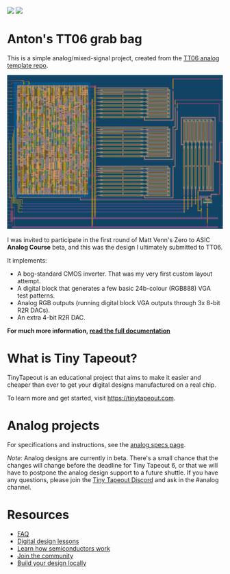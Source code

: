 ![](../../workflows/gds/badge.svg) ![](../../workflows/docs/badge.svg)

# Anton's TT06 grab bag

This is a simple analog/mixed-signal project, created from the [TT06 analog template repo](https://github.com/TinyTapeout/tt06-analog-template).

![GDS layout render](./docs/layout.png)

I was invited to participate in the first round of Matt Venn's Zero to ASIC **Analog Course** beta, and this was the design I ultimately submitted to TT06.

It implements:
*   A bog-standard CMOS inverter. That was my very first custom layout attempt.
*   A digital block that generates a few basic 24b-colour (RGB888) VGA test patterns.
*   Analog RGB outputs (running digital block VGA outputs through 3x 8-bit R2R DACs).
*   An extra 4-bit R2R DAC.

**For much more information, [read the full documentation](docs/info.md)**

# What is Tiny Tapeout?

TinyTapeout is an educational project that aims to make it easier and cheaper than ever to get your digital designs manufactured on a real chip.

To learn more and get started, visit https://tinytapeout.com.

# Analog projects

For specifications and instructions, see the [analog specs page](https://tinytapeout.com/specs/analog/).

*Note*: Analog designs are currently in beta. There's a small chance that the changes will change before the deadline for Tiny Tapeout 6, or that we will have to postpone the analog design support to a future shuttle. If you have any questions, please join the [Tiny Tapeout Discord](https://tinytapeout.com/discord) and ask in the #analog channel.

# Resources

- [FAQ](https://tinytapeout.com/faq/)
- [Digital design lessons](https://tinytapeout.com/digital_design/)
- [Learn how semiconductors work](https://tinytapeout.com/siliwiz/)
- [Join the community](https://tinytapeout.com/discord)
- [Build your design locally](https://docs.google.com/document/d/1aUUZ1jthRpg4QURIIyzlOaPWlmQzr-jBn3wZipVUPt4)


